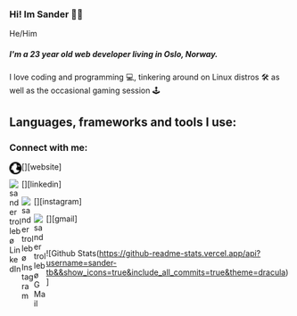 ### Hi! Im Sander 👋🏻
 He/Him
 
##### I'm a 23 year old web developer living in Oslo, Norway.

I love coding and programming 💻, tinkering around on Linux distros 🛠 as well as the occasional gaming session 🕹

## Languages, frameworks and tools I use:


<!--
**Sander-TB/Sander-TB** is a ✨ _special_ ✨ repository because its `README.md` (this file) appears on your GitHub profile.

Here are some ideas to get you started:

- 🔭 I’m currently working on ...
- 🌱 I’m currently learning ...
- 👯 I’m looking to collaborate on ...
- 💬 Ask me about ...
- 😄 Pronouns: He/Him
- ⚡ Fun fact: ...
https://github-readme-stats.vercel.app/api/wakatime?username=sandertb
-->



### Connect with me:

[<img align="left" alt="sandertrolleboe.com" width="22px" src="https://raw.githubusercontent.com/iconic/open-iconic/master/svg/globe.svg"/>][website]

[<img align="left" alt="sander trollebø LinkedIn" width="22px" src="https://cdn.jsdelivr.net/npm/simple-icons@v3/icons/linkedin.svg" />][linkedin]

[<img align="left" alt="sander trollebø Instagram" width="22px" src="https://cdn.jsdelivr.net/npm/simple-icons@v3/icons/instagram.svg" />][instagram]

[<img align="left" alt="sander trollebø GMail" width="22px" src="https://cdn.jsdelivr.net/npm/simple-icons@v3/icons/gmail.svg" />][gmail]

<br>

![Github Stats(https://github-readme-stats.vercel.app/api?username=sander-tb&&show_icons=true&include_all_commits=true&theme=dracula)]
